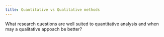 ```yaml
---
title: Quantitative vs Qualitative methods
---
```


What research questions are well suited to quantitative analysis and when may
a qualitative appoach be better?
<!--more-->
